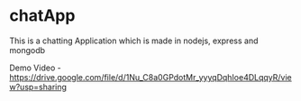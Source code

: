 # chatApp

This is a chatting Application which is made in nodejs, express and mongodb

Demo Video - https://drive.google.com/file/d/1Nu_C8a0GPdotMr_yyyqDqhIoe4DLqqyR/view?usp=sharing
